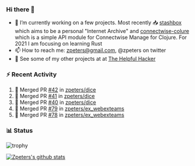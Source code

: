 ### Hi there 👋


- 🔭 I’m currently working on a few projects.  Most recently :inbox_tray: [stashbox](https://github.com/zpeters/stashbox) which aims to be a personal "Internet Archive" and [connectwise-colure](https://github.com/zpeters/connectwise-clojure) which is a simple API module for Connectwise Manage for Clojure.  For 2021 I am focusing on learning Rust
- 📫 How to reach me: zpeters@gmail.com, @zpeters on twitter
- 👋 See some of my other projects at at [The Helpful Hacker](https://thehelpfulhacker.net)

### :zap: Recent Activity

<!--START_SECTION:activity-->
1. 🎉 Merged PR [#42](https://github.com/zpeters/dice/pull/42) in [zpeters/dice](https://github.com/zpeters/dice)
2. 🎉 Merged PR [#41](https://github.com/zpeters/dice/pull/41) in [zpeters/dice](https://github.com/zpeters/dice)
3. 🎉 Merged PR [#40](https://github.com/zpeters/dice/pull/40) in [zpeters/dice](https://github.com/zpeters/dice)
4. 🎉 Merged PR [#79](https://github.com/zpeters/ex_webexteams/pull/79) in [zpeters/ex_webexteams](https://github.com/zpeters/ex_webexteams)
5. 🎉 Merged PR [#78](https://github.com/zpeters/ex_webexteams/pull/78) in [zpeters/ex_webexteams](https://github.com/zpeters/ex_webexteams)
<!--END_SECTION:activity-->

### :bar_chart: Status

![trophy](https://github-profile-trophy.vercel.app/?username=zpeters)

[![Zpeters's github stats](https://github-readme-stats.vercel.app/api?username=zpeters)](https://github.com/zpeters/github-readme-stats&show_icons=true)
